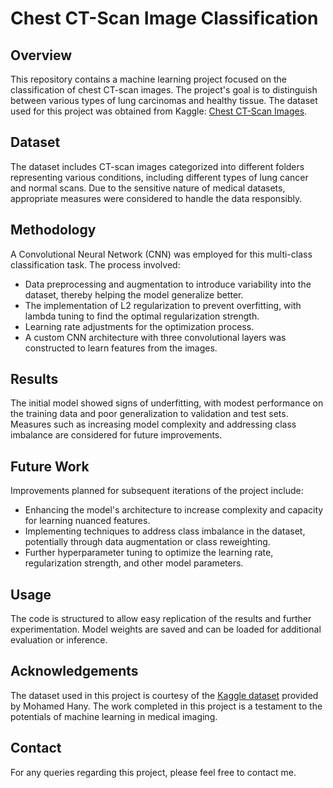 
# Chest CT-Scan Image Classification

## Overview
This repository contains a machine learning project focused on the classification of chest CT-scan images. The project's goal is to distinguish between various types of lung carcinomas and healthy tissue. The dataset used for this project was obtained from Kaggle: [Chest CT-Scan Images](https://www.kaggle.com/datasets/mohamedhanyyy/chest-ctscan-images/data).

## Dataset
The dataset includes CT-scan images categorized into different folders representing various conditions, including different types of lung cancer and normal scans. Due to the sensitive nature of medical datasets, appropriate measures were considered to handle the data responsibly.

## Methodology
A Convolutional Neural Network (CNN) was employed for this multi-class classification task. The process involved:
- Data preprocessing and augmentation to introduce variability into the dataset, thereby helping the model generalize better.
- The implementation of L2 regularization to prevent overfitting, with lambda tuning to find the optimal regularization strength.
- Learning rate adjustments for the optimization process.
- A custom CNN architecture with three convolutional layers was constructed to learn features from the images.

## Results
The initial model showed signs of underfitting, with modest performance on the training data and poor generalization to validation and test sets. Measures such as increasing model complexity and addressing class imbalance are considered for future improvements.

## Future Work
Improvements planned for subsequent iterations of the project include:
- Enhancing the model's architecture to increase complexity and capacity for learning nuanced features.
- Implementing techniques to address class imbalance in the dataset, potentially through data augmentation or class reweighting.
- Further hyperparameter tuning to optimize the learning rate, regularization strength, and other model parameters.

## Usage
The code is structured to allow easy replication of the results and further experimentation. Model weights are saved and can be loaded for additional evaluation or inference.

## Acknowledgements
The dataset used in this project is courtesy of the [Kaggle dataset](https://www.kaggle.com/datasets/mohamedhanyyy/chest-ctscan-images/data) provided by Mohamed Hany. The work completed in this project is a testament to the potentials of machine learning in medical imaging.

## Contact
For any queries regarding this project, please feel free to contact me.
